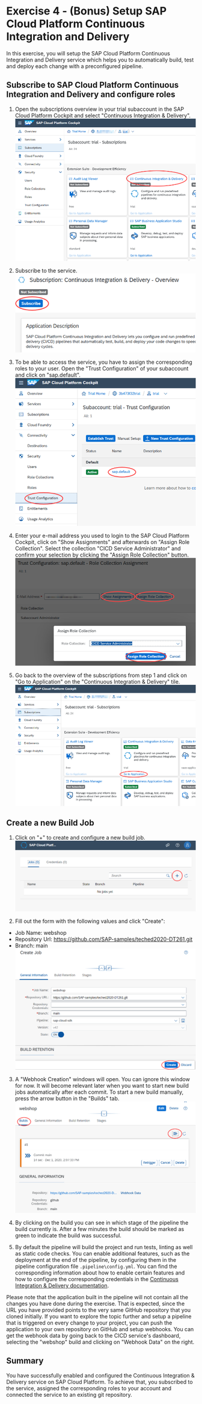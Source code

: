 # Exercise 4 - (Bonus) Setup SAP Cloud Platform Continuous Integration and Delivery

In this exercise, you will setup the SAP Cloud Platform Continuous Integration and Delivery service which helps you to automatically build, test and deploy each change with a preconfigured pipeline. 

## Subscribe to SAP Cloud Platform Continuous Integration and Delivery and configure roles

1. Open the subscriptions overview in your trial subaccount in the SAP Cloud Platform Cockpit and select "Continuous Integration & Delivery".
<br>![](/exercises/ex4/images/subscriptions.png)

2. Subscribe to the service.
<br>![](/exercises/ex4/images/subscribe.png)

3. To be able to access the service, you have to assign the corresponding roles to your user. Open the "Trust Configuration" of your subaccount and click on "sap.default".
<br>![](/exercises/ex4/images/trust_configuration.png)

4. Enter your e-mail address you used to login to the SAP Cloud Platform Cockpit, click on "Show Assignments" and afterwards on "Assign Role Collection". Select the collection "CICD Service Administrator" and confirm your selection by clicking the "Assign Role Collection" button.
<br>![](/exercises/ex4/images/assign_role.png)

5. Go back to the overview of the subscriptions from step 1 and click on "Go to Application" on the "Continuous Integration & Delivery" tile.
<br>![](/exercises/ex4/images/open_service.png)

## Create a new Build Job
1. Click on "+" to create and configure a new build job.
<br>![](/exercises/ex4/images/createjob.png)

2. Fill out the form with the following values and click "Create":
  - Job Name: webshop
  - Repository Url: https://github.com/SAP-samples/teched2020-DT261.git
  - Branch: main
<br>![](/exercises/ex4/images/createjob_form.png)

3. A "Webhook Creation" windows will open. You can ignore this window for now. It will become relevant later when you want to start new build jobs automatically after each commit. To start a new build manually, press the arrow button in the "Builds" tab. 
<br>![](/exercises/ex4/images/triggerjob.png)

4. By clicking on the build you can see in which stage of the pipeline the build currently is. After a few minutes the build should be marked as green to indicate the build was successful.

5. By default the pipeline will build the project and run tests, linting as well as static code checks. You can enable additional features, such as the deployment at the end of the pipeline, by configuring them in the pipeline configuration file `.pipeline\config.yml`. You can find the corresponding information about how to enable certain features and how to configure the corresponding credentials in the [Continuous Integration & Delivery documentation](https://help.sap.com/viewer/product/CONTINUOUS_DELIVERY/Cloud/en-US). 

Please note that the application built in the pipeline will not contain all the changes you have done during the exercise.
That is expected, since the URL you have provided points to the very same GitHub repository that you cloned initially.
If you want to explore the topic further and setup a pipeline that is triggered on every change to your project, you can push the application to your own repository on GitHub and setup webhooks.
You can get the webhook data by going back to the CICD service's dashboard, selecting the "webshop" build and clicking on "Webhook Data" on the right.

## Summary
You have successfully enabled and configured the Continuous Integration & Delivery service on SAP Cloud Platform. To achieve that, you subscribed to the service, assigned the corresponding roles to your account and connected the service to an existing git repository.
